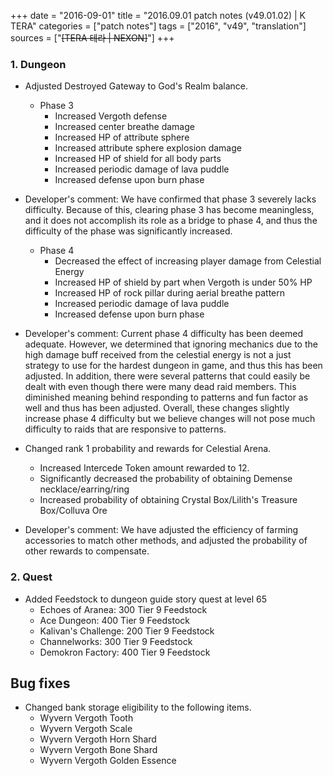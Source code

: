 +++
date = "2016-09-01"
title = "2016.09.01 patch notes (v49.01.02) | K TERA"
categories = ["patch notes"]
tags = ["2016", "v49", "translation"]
sources = ["~~[TERA 테라 | NEXON]~~"]
+++

### 1. Dungeon
- Adjusted Destroyed Gateway to God's Realm balance.
  - Phase 3
    - Increased Vergoth defense
    - Increased center breathe damage
    - Increased HP of attribute sphere
    - Increased attribute sphere explosion damage
    - Increased HP of shield for all body parts
    - Increased periodic damage of lava puddle
    - Increased defense upon burn phase

- Developer's comment: We have confirmed that phase 3 severely lacks difficulty. Because of this, clearing phase 3 has become meaningless, and it does not accomplish its role as a bridge to phase 4, and thus the difficulty of the phase was significantly increased.

  - Phase 4
    - Decreased the effect of increasing player damage from Celestial Energy
    - Increased HP of shield by part when Vergoth is under 50% HP
    - Increased HP of rock pillar during aerial breathe pattern
    - Increased periodic damage of lava puddle
    - Increased defense upon burn phase

- Developer's comment: Current phase 4 difficulty has been deemed adequate. However, we determined that ignoring mechanics due to the high damage buff received from the celestial energy is not a just strategy to use for the hardest dungeon in game, and thus this has been adjusted. In addition, there were several patterns that could easily be dealt with even though there were many dead raid members. This diminished meaning behind responding to patterns and fun factor as well and thus has been adjusted. Overall, these changes slightly increase phase 4 difficulty but we believe changes will not pose much difficulty to raids that are responsive to patterns.

- Changed rank 1 probability and rewards for Celestial Arena.
  - Increased Intercede Token amount rewarded to 12.
  - Significantly decreased the probability of obtaining Demense necklace/earring/ring
  - Increased probability of obtaining Crystal Box/Lilith's Treasure Box/Colluva Ore 

- Developer's comment: We have adjusted the efficiency of farming accessories to match other methods, and adjusted the probability of other rewards to compensate.

### 2. Quest
- Added Feedstock to dungeon guide story quest at level 65
  - Echoes of Aranea: 300 Tier 9 Feedstock
  - Ace Dungeon: 400 Tier 9 Feedstock
  - Kalivan's Challenge: 200 Tier 9 Feedstock
  - Channelworks: 300 Tier 9 Feedstock
  - Demokron Factory: 400 Tier 9 Feedstock

## Bug fixes

- Changed bank storage eligibility to the following items.
  - Wyvern Vergoth Tooth
  - Wyvern Vergoth Scale
  - Wyvern Vergoth Horn Shard
  - Wyvern Vergoth Bone Shard
  - Wyvern Vergoth Golden Essence
